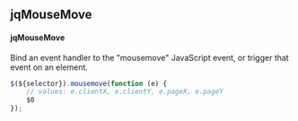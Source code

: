 ## jqMouseMove
#### jqMouseMove
Bind an event handler to the "mousemove" JavaScript event, or trigger that event on an element.
```javascript
$(${selector}).mousemove(function (e) { 
	// values: e.clientX, e.clientY, e.pageX, e.pageY
	$0
});
```
